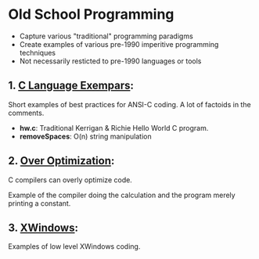# Old School Programming
* Capture various "traditional" programming paradigms
* Create examples of various pre-1990 imperitive programming techniques
* Not necessarily resticted to pre-1990 languages or tools

## 1. [C Language Exempars](CExemplars/):
Short examples of best practices for ANSI-C coding.  A lot of factoids
in the comments.
* __hw.c__: Traditional Kerrigan & Richie Hello World C program.
* __removeSpaces__: O(n) string manipulation

## 2. [Over Optimization](OverOptimization/):
C compilers can overly optimize code.

Example of the compiler doing the calculation and the program merely
printing a constant.

## 3. [XWindows](XWindows):
Examples of low level XWindows coding.
